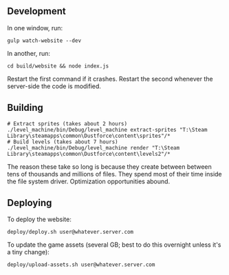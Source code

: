 ## Development

In one window, run:

    gulp watch-website --dev

In another, run:

    cd build/website && node index.js

Restart the first command if it crashes. Restart the second whenever the server-side the code is modified.

## Building

    # Extract sprites (takes about 2 hours)
    ./level_machine/bin/Debug/level_machine extract-sprites "T:\Steam Library\steamapps\common\Dustforce\content\sprites"/*
    # Build levels (takes about 7 hours)
    ./level_machine/bin/Debug/level_machine render "T:\Steam Library\steamapps\common\Dustforce\content\levels2"/*

The reason these take so long is because they create between between tens of
thousands and millions of files. They spend most of their time inside the file
system driver. Optimization opportunities abound.

## Deploying

To deploy the website:

    deploy/deploy.sh user@whatever.server.com

To update the game assets (several GB; best to do this overnight unless it's a tiny change):

    deploy/upload-assets.sh user@whatever.server.com

